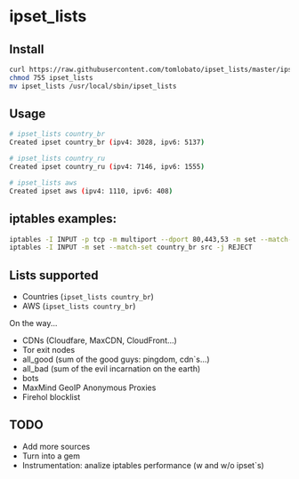 # ipset_lists

## Install

```bash
curl https://raw.githubusercontent.com/tomlobato/ipset_lists/master/ipset_lists.rb > ipset_lists
chmod 755 ipset_lists
mv ipset_lists /usr/local/sbin/ipset_lists
```

## Usage

```bash
# ipset_lists country_br
Created ipset country_br (ipv4: 3028, ipv6: 5137)

# ipset_lists country_ru
Created ipset country_ru (ipv4: 7146, ipv6: 1555)

# ipset_lists aws
Created ipset aws (ipv4: 1110, ipv6: 408)
```

## iptables examples:

```bash
iptables -I INPUT -p tcp -m multiport --dport 80,443,53 -m set --match-set country_br src -j DROP
iptables -I INPUT -m set --match-set country_br src -j REJECT
```

## Lists supported

- Countries (```ipset_lists country_br```)
- AWS (```ipset_lists country_br```)

On the way...

- CDNs (Cloudfare, MaxCDN, CloudFront...)
- Tor exit nodes
- all_good (sum of the good guys: pingdom, cdn\`s...)
- all_bad (sum of the evil incarnation on the earth)
- bots
- MaxMind GeoIP Anonymous Proxies
- Firehol blocklist

## TODO

- Add more sources
- Turn into a gem
- Instrumentation: analize iptables performance (w and w/o ipset\`s)
